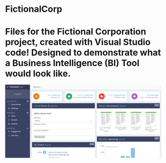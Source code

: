 # FictionalCorp

<h1>Files for the Fictional Corporation project, created with Visual Studio code! Designed to demonstrate what a Business Intelligence (BI) Tool would look like.</h1>


<img src="corp.png" />
